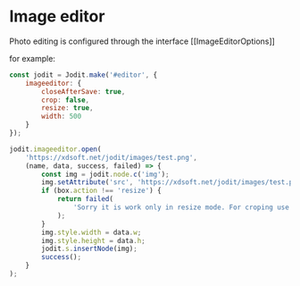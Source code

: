 # Image editor

Photo editing is configured through the interface [[ImageEditorOptions]]

for example:

```js
const jodit = Jodit.make('#editor', {
	imageeditor: {
		closeAfterSave: true,
		crop: false,
		resize: true,
		width: 500
	}
});

jodit.imageeditor.open(
	'https://xdsoft.net/jodit/images/test.png',
	(name, data, success, failed) => {
		const img = jodit.node.c('img');
		img.setAttribute('src', 'https://xdsoft.net/jodit/images/test.png');
		if (box.action !== 'resize') {
			return failed(
				'Sorry it is work only in resize mode. For croping use FileBrowser'
			);
		}
		img.style.width = data.w;
		img.style.height = data.h;
		jodit.s.insertNode(img);
		success();
	}
);
```
